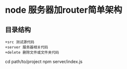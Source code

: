 # node 服务器加router简单架构

## 目录结构
```
+src 测试源代码
+server 服务器相关代码
+delete 删除文件或文件夹代码
```

cd path/to/project
npm server/index.js
```
